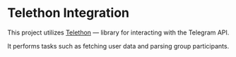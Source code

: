 # Telethon Integration

This project utilizes [Telethon](https://github.com/LonamiWebs/Telethon) — library for interacting with the Telegram API. 

It performs tasks such as fetching user data and parsing group participants.
